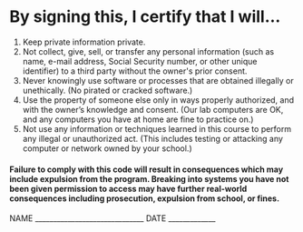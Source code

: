 # By signing this, I certify that I will...

1. Keep private information private. 
1. Not collect, give, sell, or transfer any personal information (such as name, e-mail address, Social Security number, or other unique identifier) to a third party without the owner's prior consent.
1. Never knowingly use software or processes that are obtained illegally or unethically. (No pirated or cracked software.)
1. Use the property of someone else only in ways properly authorized, and with the owner’s knowledge and consent. (Our lab computers are OK, and any computers you have at home are fine to practice on.)
1. Not use any information or techniques learned in this course to perform any illegal or unauthorized act. (This includes testing or attacking any computer or network owned by your school.)

#### Failure to comply with this code will result in consequences which may include expulsion from the program. Breaking into systems you have not been given permission to access may have further real-world consequences including prosecution, expulsion from school, or fines.

NAME ______________________________ DATE _____________

